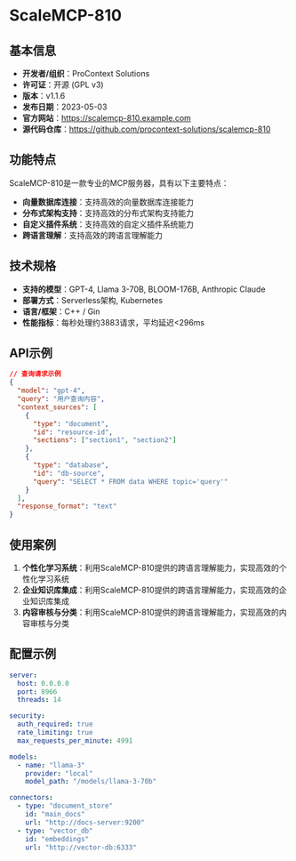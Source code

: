 # ScaleMCP-810

## 基本信息

- **开发者/组织**：ProContext Solutions
- **许可证**：开源 (GPL v3)
- **版本**：v1.1.6
- **发布日期**：2023-05-03
- **官方网站**：https://scalemcp-810.example.com
- **源代码仓库**：https://github.com/procontext-solutions/scalemcp-810

## 功能特点

ScaleMCP-810是一款专业的MCP服务器，具有以下主要特点：

- **向量数据库连接**：支持高效的向量数据库连接能力
- **分布式架构支持**：支持高效的分布式架构支持能力
- **自定义插件系统**：支持高效的自定义插件系统能力
- **跨语言理解**：支持高效的跨语言理解能力


## 技术规格

- **支持的模型**：GPT-4, Llama 3-70B, BLOOM-176B, Anthropic Claude
- **部署方式**：Serverless架构, Kubernetes
- **语言/框架**：C++ / Gin
- **性能指标**：每秒处理约3883请求，平均延迟<296ms

## API示例

```json
// 查询请求示例
{
  "model": "gpt-4",
  "query": "用户查询内容",
  "context_sources": [
    {
      "type": "document",
      "id": "resource-id",
      "sections": ["section1", "section2"]
    },
    {
      "type": "database",
      "id": "db-source",
      "query": "SELECT * FROM data WHERE topic='query'"
    }
  ],
  "response_format": "text"
}
```

## 使用案例

1. **个性化学习系统**：利用ScaleMCP-810提供的跨语言理解能力，实现高效的个性化学习系统
2. **企业知识库集成**：利用ScaleMCP-810提供的跨语言理解能力，实现高效的企业知识库集成
3. **内容审核与分类**：利用ScaleMCP-810提供的跨语言理解能力，实现高效的内容审核与分类


## 配置示例

```yaml
server:
  host: 0.0.0.0
  port: 8966
  threads: 14

security:
  auth_required: true
  rate_limiting: true
  max_requests_per_minute: 4991

models:
  - name: "llama-3"
    provider: "local"
    model_path: "/models/llama-3-70b"

connectors:
  - type: "document_store"
    id: "main_docs"
    url: "http://docs-server:9200"
  - type: "vector_db"
    id: "embeddings"
    url: "http://vector-db:6333"
```